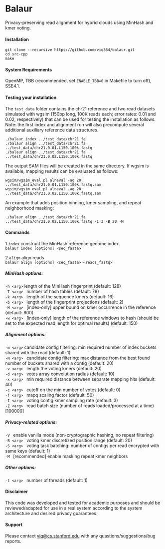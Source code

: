 Balaur
=====
Privacy-preserving read alignment for hybrid clouds using MinHash and kmer voting.

#### Installation

```
git clone --recursive https://github.com/viq854/balaur.git
cd src-cpp
make
```
#### System Requirements

OpenMP, TBB (recommended, set ```ENABLE_TBB=0``` in Makefile to turn off), SSE4.1.

#### Testing your installation

The ```test_data``` folder contains the chr21 reference and two read datasets simulated with wgsim (150bp long, 100K reads each; error rates: 0.01 and 0.02, respectively) that can be used for testing the installation as follows. Note: the first index and alignment run will also precompute several additional auxiliary reference data structures.

```
./balaur index ../test_data/chr21.fa
./balaur align ../test_data/chr21.fa ../test_data/chr21.0.01.L150.100k.fastq
./balaur align ../test_data/chr21.fa ../test_data/chr21.0.02.L150.100k.fastq
```

The output SAM files will be created in the same directory. If wgsim is available, mapping results can be evaluated as follows:
```
wgsim/wgsim_eval.pl alneval -ag 20 ../test_data/chr21.0.01.L150.100k.fastq.sam
wgsim/wgsim_eval.pl alneval -ag 20 ../test_data/chr21.0.02.L150.100k.fastq.sam
```

An example that adds position binning, kmer sampling, and repeat neighborhood masking:
```
./balaur align ../test_data/chr21.fa ../test_data/chr21.0.02.L150.100k.fastq -I 3 -B 20 -M
```

#### Commands
1.```index``` construct the MinHash reference genome index   
```balaur index [options] <seq_fasta>```   

2.```align``` align reads  
```balaur align [options] <seq_fasta> <reads_fastq>```  

##### MinHash options:  
```-h <arg>``` length of the MinHash fingerprint (default: 128)  
```-T <arg> ``` number of hash tables (default: 78)  
```-k <arg> ``` length of the sequence kmers (default: 16)  
```-b <arg> ``` length of the fingerprint projections (default: 2)  
```-H <arg> ``` [index-only] upper bound on kmer occurrence in the reference (default: 800)  
```-w <arg> ``` [index-only] length of the reference windows to hash (should be set to the expected read length for optimal results) (default: 150) 

##### Alignment options:  
```-m <arg>```  candidate contig filtering: min required number of index buckets shared with the read  (default: 1)  
```-N <arg> ``` candidate contig filtering: max distance from the best found number of buckets shared with a contig (default: 20)  
```-v <arg> ``` length the voting kmers (default: 20)  
```-d <arg> ``` votes array convolution radius (default: 10)  
```-x <arg> ``` min required distance between separate mapping hits (default: 40)  
```-c <arg> ``` cutoff on the min number of votes (default: 0)  
```-f <arg> ``` mapq scaling factor (default: 50)  
```-I <arg> ``` voting contig kmer sampling rate (default: 3)  
```-Z <arg> ``` read batch size (number of reads loaded/processed at a time) [100000]

##### Privacy-related options:
```-V ```  enable vanilla mode (non-cryptographic hashing, no repeat filtering)  
```-B <arg> ```  voting kmer discretized position range (default: 20)  
```-S <arg> ```  voting task batching: number of contigs per read encrypted with same keys (default: 1)  
```-M ```  [recommended] enable masking repeat kmer neighbors

##### Other options:  
```-t <arg> ``` number of threads (default: 1) 

#### Disclaimer

This code was developed and tested for academic purposes and should be reviewed/adapted for use in a real system according to the system architecture and desired privacy guarantees. 

#### Support

Please contact viq@cs.stanford.edu with any quastions/suggestions/bug reports.
